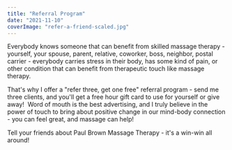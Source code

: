 ```yaml
---
title: "Referral Program"
date: "2021-11-10"
coverImage: "refer-a-friend-scaled.jpg"
---
```


Everybody knows someone that can benefit from skilled massage therapy - yourself, your spouse, parent, relative, coworker, boss, neighbor, postal carrier - everybody carries stress in their body, has some kind of pain, or other condition that can benefit from therapeutic touch like massage therapy.

That's why I offer a "refer three, get one free" referral program - send me three clients, and you'll get a free hour gift card to use for yourself or give away!  Word of mouth is the best advertising, and I truly believe in the power of touch to bring about positive change in our mind-body connection - you can feel great, and massage can help!

Tell your friends about Paul Brown Massage Therapy - it's a win-win all around!

